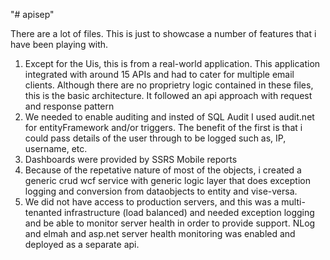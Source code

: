 "# apisep" 

There are a lot of files.  This is just to showcase a number of features that i have been playing with.

1. Except for the Uis, this is from a real-world application.  This application integrated with around 15 APIs and had to cater for multiple email clients.  Although there are no proprietry logic contained in these files, this is the basic architecture.  It followed an api approach with request and response pattern
2. We needed to enable auditing and insted of SQL Audit I used audit.net for entityFramework and/or triggers.  The benefit of the first is that i could pass details of the user through to be logged such as, IP, username, etc.
3. Dashboards were provided by SSRS Mobile reports  
4. Because of the repetative nature of most of the objects, i created a generic crud wcf service with generic logic layer that does exception logging and conversion from dataobjects to entity and vise-versa.
5. We did not have access to production servers, and this was a multi-tenanted infrastructure (load balanced) and needed exception logging and be able to monitor server health in order to provide support.  NLog and elmah and asp.net server health monitoring was enabled and deployed as a separate api. 
